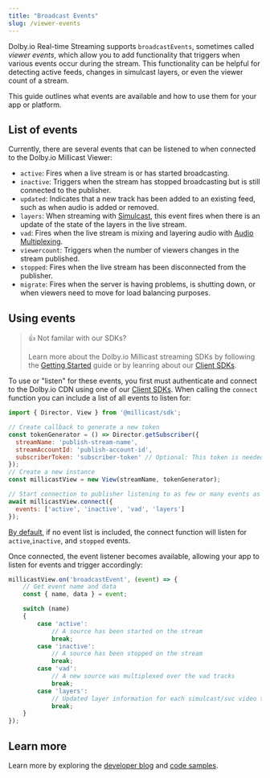 ```yaml
---
title: "Broadcast Events"
slug: /viewer-events
---
```

Dolby.io Real-time Streaming supports `broadcastEvents`, sometimes called _viewer events_, which allow you to add functionality that triggers when various events occur during the stream. This functionality can be helpful for detecting active feeds, changes in simulcast layers, or even the viewer count of a stream.

This guide outlines what events are available and how to use them for your app or platform.

## List of events

Currently, there are several events that can be listened to when connected to the Dolby.io Millicast Viewer:

- `active`: Fires when a live stream is or has started broadcasting.
- `inactive`: Triggers when the stream has stopped broadcasting but is still connected to the publisher.
- `updated`: Indicates that a new track has been added to an existing feed, such as when audio is added or removed.
- `layers`: When streaming with [Simulcast](/millicast/distribution/using-webrtc-simulcast.md), this event fires when there is an update of the state of the layers in the live stream.
- `vad`: Fires when the live stream is mixing and layering audio with [Audio Multiplexing](/millicast/playback/audio-multiplexing.md).
- `viewercount`: Triggers when the number of viewers changes in the stream published.
- `stopped`: Fires when the live stream has been disconnected from the publisher.
- `migrate`: Fires when the server is having problems, is shutting down, or when viewers need to move for load balancing purposes.

## Using events

> 👍 Not familar with our SDKs?
> 
> Learn more about the Dolby.io Millicast streaming SDKs by following the [Getting Started](/millicast/getting-started/getting-started-creating-real-time-streaming-web-app.md) guide or by leanring about our [Client SDKs](/millicast/client-sdks/index.md).

To use or "listen" for these events, you first must authenticate and connect to the Dolby.io CDN using one of our [Client SDKs](/millicast/client-sdks/index.md). When calling the `connect` function you can include a list of all events to listen for:

```javascript
import { Director, View } from '@millicast/sdk';

// Create callback to generate a new token
const tokenGenerator = () => Director.getSubscriber({
  streamName: 'publish-stream-name',
  streamAccountId: 'publish-account-id',
  subscriberToken: 'subscriber-token' // Optional: This token is needed if you're subscribing to a secure stream.
});
// Create a new instance
const millicastView = new View(streamName, tokenGenerator);

// Start connection to publisher listening to as few or many events as you need
await millicastView.connect({
  events: ['active', 'inactive', 'vad', 'layers']
});
```

[By default](https://millicast.github.io/millicast-sdk/Signaling.html#event:broadcastEvent), if no event list is included, the connect function will listen for `active`,`inactive`, and `stopped` events.

Once connected, the event listener becomes available, allowing your app to listen for events and trigger accordingly:

```javascript
millicastView.on('broadcastEvent', (event) => {
	// Get event name and data
	const { name, data } = event;

	switch (name)
	{
		case 'active':
			// A source has been started on the stream
			break;
		case 'inactive':
			// A source has been stopped on the stream
			break;
		case 'vad':
			// A new source was multiplexed over the vad tracks
			break;
		case 'layers':
			// Updated layer information for each simulcast/svc video track
			break;
	}
});
```

## Learn more

Learn more by exploring the [developer blog](https://dolby.io/blog/tag/broadcast/) and [code samples](https://github.com/orgs/dolbyio-samples/repositories?q=broadcast).




